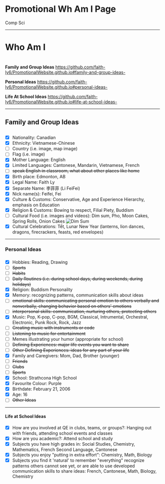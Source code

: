 # Promotional Wh Am I Page
Comp Sci

---

# **Who Am I** <h1>

__Family and Group Ideas__ https://github.com/faith-ly6/PromotionalWebsite.github.io#family-and-group-ideas- 

__Personal Ideas__ https://github.com/faith-ly6/PromotionalWebsite.github.io#personal-ideas-

__Life At School Ideas__ https://github.com/faith-ly6/PromotionalWebsite.github.io#life-at-school-ideas-

---

## **Family and Group Ideas** <h2>

 - [x] Nationality: Canadian
 - [x] Ethnicity: Vietnamese-Chinese
 - [ ] Country (i.e. image, map image)
 - [ ] Flag (i.e. image)
 - [x] Mother Language: English
 - [x] Limited Languages: Cantonese, Mandarin, Vietnamese, French
 - [ ] ~~speak English in classroom, what about other places like home~~
 - [x] Birth place: Edmonton, AB
 - [x] Legal Name: Faith Ly
 - [x] Separate Name: 李菲菲 (Li FeiFei)
 - [x] Nick name(s): Feifei, Fei
 - [x] Culture & Customs: Conservative, Age and Experience Hierarchy, emphasis on Education 
 - [x] Religion & Customs: Bowing to respect, Filial Piety, Buddism
 - [ ] Cultural Food (i.e. images and videos): Dim sum, Pho, Moon Cakes, Spring Rolls, Onion Cakes
    ![Dim Sum](optimized-image.jpeg)
 - [x] Cultural Celebrations: Tết, Lunar New Year (lanterns, lion dances, dragons, firecrackers, feasts, red envelopes)

---

### **Personal Ideas** <h3>

 - [x] Hobbies: Reading, Drawing
 - [ ] ~~Sports~~ 
 - [ ] ~~Habits~~
 - [ ] ~~Daily Routines (i.e. during school days, during weekends, during holidays)~~
 - [x] Religion: Buddism 
 Personality
 - [x] Memory: recognizing patterns, communication skills about ideas
 - [ ] ~~emotional skills: communicating personal emotion to others verbally and nonverbally, changing behavior based on others' emotions~~
 - [ ] ~~interpersonal skills: communication, nurturing others, protecting others~~
 - [x] Music: Pop, K-pop, C-pop, BGM, Classical, Intrumental, Orchestral, Electronic, Punk Rock, Rock, Jazz
 - [ ] ~~Creating music with instruments or code~~
 - [ ] ~~Listening to music for entertainment~~
 - [ ] Memes illustrating your humor (appropriate for school)
 - [ ] ~~Defining Experiences: major life events you want to share~~
 - [ ] ~~Other Defining Experiences: ideas for any part of your life~~
 - [x] Family and Caregivers: Mom, Dad, Brother (younger)
 - [ ] ~~Friends~~
 - [ ] ~~Clubs~~
 - [ ] ~~Sports~~
 - [x] School: Strathcona High School
 - [x] Favourite Colour: Purple
 - [x] Birthdate: February 21, 2006
 - [x] Age: 16
 - [ ] ~~Other Ideas~~

 ---

#### **Life at School Ideas** <h4>

 - [x] How are you involved at QE in clubs, teams, or groups?: Hanging out with friends, attending school events and classes
 - [x] How are you academic?: Attend school and study
 - [x] Subjects you have high grades in: Social Studies, Chemistry, Mathematics, French Second Language, Cantonese 
 - [x] Subjects you enjoy "putting in extra effort": Chemistry, Math, Biology
 - [x] Subjects you find it 'natural' to remember "everything" recognize patterns others cannot see yet, or are able to use developed communication skills to share ideas: French, Cantonese, Math, Biology, Chemistry
